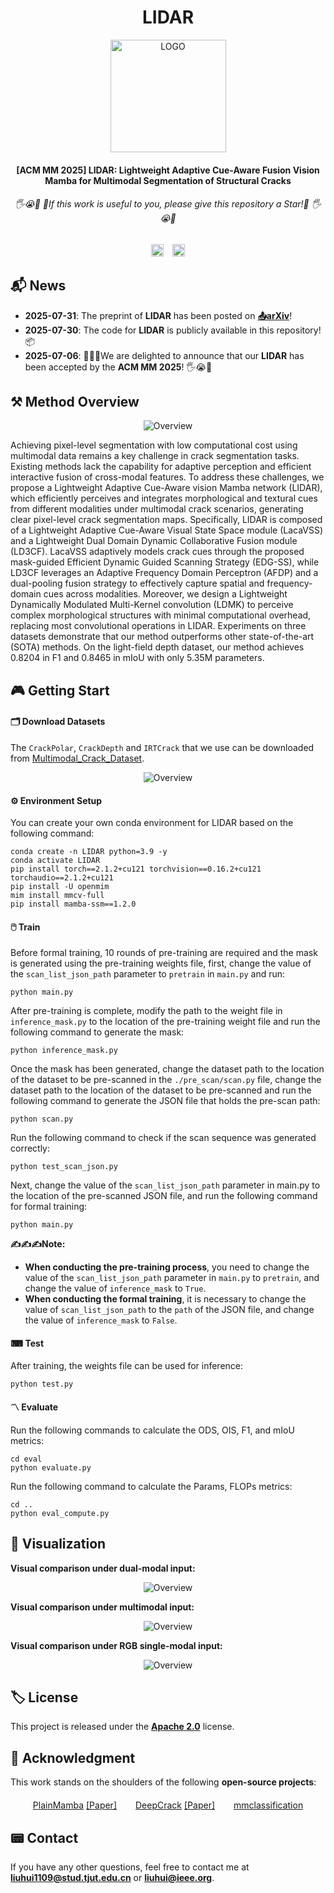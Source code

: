 <div align="center">
  <h1>LIDAR</h1>
</div>
<p align="center">
    <img src="./figures/LOGO.png" alt="LOGO" width="185" height="180" />
</p>

<div align="center">
<h4>[ACM MM 2025] LIDAR: Lightweight Adaptive Cue-Aware Fusion Vision Mamba for Multimodal Segmentation of Structural Cracks</h4>
</div>
<div align="center">
<h6>🖐😭🤚  🌟If this work is useful to you, please give this repository a Star!🌟  🖐😭🤚</h6>
</div>


<div align="center">
      <a href="https://arxiv.org/abs/2507.22477"><img src="https://img.shields.io/badge/Arxiv-2507.22477-b31b1b?logo=arXiv" alt="arXiv" style="height:20px;"></a>
  <a href="https://www.apache.org/licenses/" style="margin-left:10px;"><img src="https://img.shields.io/badge/License-Apache%202.0-yellow" alt="License" style="height:20px;"></a>
</div>

## 📬 News
- **2025-07-31**: The preprint of **LIDAR** has been posted on [**📤️arXiv**](https://arxiv.org/abs/2507.22477)!
- **2025-07-30**: The code for **LIDAR** is publicly available in this repository! 📦
- **2025-07-06**: 🎉🎉🎉We are delighted to announce that our **LIDAR** has been accepted by the **ACM MM 2025**! 🖐😭🤚

## ⚒ Method Overview

<p align="center">
    <img src="./figures/LIDAR.png" alt="Overview" />
</p>


Achieving pixel-level segmentation with low computational cost using multimodal data remains a key challenge in crack segmentation tasks. Existing methods lack the capability for adaptive perception and efficient interactive fusion of cross-modal features. To address these challenges, we propose a Lightweight Adaptive Cue-Aware vision Mamba network (LIDAR), which efficiently perceives and integrates morphological and textural cues from different modalities under multimodal crack scenarios, generating clear pixel-level crack segmentation maps. Specifically, LIDAR is composed of a Lightweight Adaptive Cue-Aware Visual State Space module (LacaVSS) and a Lightweight Dual Domain Dynamic Collaborative Fusion module (LD3CF). LacaVSS adaptively models crack cues through the proposed mask-guided Efficient Dynamic Guided Scanning Strategy (EDG-SS), while LD3CF leverages an Adaptive Frequency Domain Perceptron (AFDP) and a dual-pooling fusion strategy to effectively capture spatial and frequency-domain cues across modalities. Moreover, we design a Lightweight Dynamically Modulated Multi-Kernel convolution (LDMK) to perceive complex morphological structures with minimal computational overhead, replacing most convolutional operations in LIDAR. Experiments on three datasets demonstrate that our method outperforms other state-of-the-art (SOTA) methods. On the light-field depth dataset, our method achieves 0.8204 in F1 and 0.8465 in mIoU with only 5.35M parameters.

## 🎮 Getting Start

#### 🗂 Download Datasets

The `CrackPolar`, `CrackDepth` and `IRTCrack` that we use can be downloaded from [Multimodal_Crack_Dataset](https://drive.google.com/file/d/1CRZpsrANmNKGQy-GF5nZ1KkrkWjbjPRU/view?usp=sharing).

<p align="center">
    <img src="./figures/Datasets_Analyse.png" alt="Overview" />
</p>


#### ⚙️ Environment Setup

You can create your own conda environment for LIDAR based on the following command:

```shell
conda create -n LIDAR python=3.9 -y
conda activate LIDAR
pip install torch==2.1.2+cu121 torchvision==0.16.2+cu121 torchaudio==2.1.2+cu121
pip install -U openmim
mim install mmcv-full
pip install mamba-ssm==1.2.0
```

#### 🖱️ Train

Before formal training, 10 rounds of pre-training are required and the mask is generated using the pre-training weights file, first, change the value of the `scan_list_json_path` parameter to `pretrain` in `main.py` and run:

```shell
python main.py
```

After pre-training is complete, modify the path to the weight file in `inference_mask.py` to the location of the pre-training weight file and run the following command to generate the mask:

```shell
python inference_mask.py
```

Once the mask has been generated, change the dataset path to the location of the dataset to be pre-scanned in the `./pre_scan/scan.py` file, change the dataset path to the location of the dataset to be pre-scanned and run the following command to generate the JSON file that holds the pre-scan path:

```shell
python scan.py
```

Run the following command to check if the scan sequence was generated correctly:

```shell
python test_scan_json.py
```

Next, change the value of the `scan_list_json_path` parameter in main.py to the location of the pre-scanned JSON file, and run the following command for formal training:

```shell
python main.py
```

**✍️✍️✍️Note:**

- **When conducting the pre-training process**, you need to change the value of the `scan_list_json_path` parameter in `main.py` to `pretrain`, and change the value of `inference_mask` to `True`. 
- **When conducting the formal training**, it is necessary to change the value of `scan_list_json_path` to the `path` of the JSON file, and change the value of `inference_mask` to `False`.

#### ⌨ Test

After training, the weights file can be used for inference:

```shell
python test.py
```

#### 〽️ Evaluate

Run the following commands to calculate the ODS, OIS, F1, and mIoU metrics:

```shell
cd eval
python evaluate.py
```

Run the following command to calculate the Params, FLOPs metrics:

```shell
cd ..
python eval_compute.py
```

## 🔭 Visualization

**Visual comparison under dual-modal input:**

<p align="center">
    <img src="./figures/Double_Modals_Results.png" alt="Overview" />
</p>

**Visual comparison under multimodal input:**

<p align="center">
    <img src="./figures/Multi_Modals_Results.png" alt="Overview" />
</p>

**Visual comparison under RGB single-modal input:**

<p align="center">
    <img src="./figures/RGB_Modal_Results.png" alt="Overview" />
</p>

## 🏷️ License

This project is released under the [**Apache 2.0**](https://www.apache.org/licenses/) license.

## 🫡 Acknowledgment

This work stands on the shoulders of the following **open-source projects**:

<div style="display: flex; justify-content: center; gap: 30px; flex-wrap: wrap; margin: 20px 0;">
  <div>
    <a href="https://github.com/ChenhongyiYang/PlainMamba" target="_blank">PlainMamba</a> 
    <a href="https://arxiv.org/abs/2403.17695">[Paper]</a>
  </div>
  <div>
    <a href="https://github.com/yhlleo/DeepCrack" target="_blank">DeepCrack</a> 
    <a href="https://www.sciencedirect.com/science/article/abs/pii/S0925231219300566">[Paper]</a>
  </div>
  <div>
    <a href="https://github.com/open-mmlab/mmclassification" target="_blank">mmclassification</a>
  </div>
</div>

## 📟 Contact

If you have any other questions, feel free to contact me at **liuhui1109@stud.tjut.edu.cn** or **liuhui@ieee.org**.
